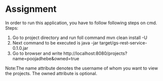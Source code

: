# Assignment
In order to run this application, you have to follow following steps on cmd.
Steps:
1) Go to project directory and run foll command
mvn clean install -U
2) Next command to be executed is 
java -jar target/gs-rest-service-0.1.0.jar
3) Go to browser and write 
http://localhost:8080/projects?name=poojadhebe&owned=true

Note:The name attribute denotes the username of whom you want to view the projects. The owned attribute is optional.
